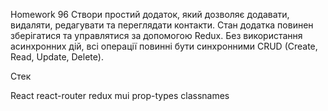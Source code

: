Homework 96
Створи простий додаток, який дозволяє додавати, видаляти, редагувати та переглядати контакти. Стан додатка повинен зберігатися та управлятися за допомогою Redux. Без використання асинхронних дій, всі операції повинні бути синхронними CRUD (Create, Read, Update, Delete).

Стек

React
react-router
redux
mui
prop-types
classnames
